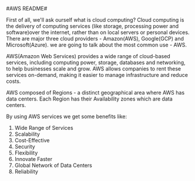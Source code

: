 #AWS README#

First of all, we'll ask ourself what is cloud computing? Cloud computing is the delivery of computing 
services (like storage, processing power and software)over the internet, rather than on local servers or 
personal devices. There are major three cloud providers - Amazon(AWS), Google(GCP) and 
Microsoft(Azure). we are going to talk about the most common use - AWS.

AWS(Amazon Web Services) provides a wide range of cloud-based services, including computing power, 
storage, databases and networking, to help businesses scale and grow. AWS allows companies to rent 
these services on-demand, making it easier to manage infrastructure and reduce costs.

AWS composed of Regions - a distinct geographical area where AWS has data centers. 
Each Region has their Availability zones which are data centers.

By using AWS services we get some benefits like:

1. Wide Range of Services
2. Scalability
3. Cost-Effective
4. Security
5. Flexibility
6. Innovate Faster
7. Global Network of Data Centers
8. Reliability
